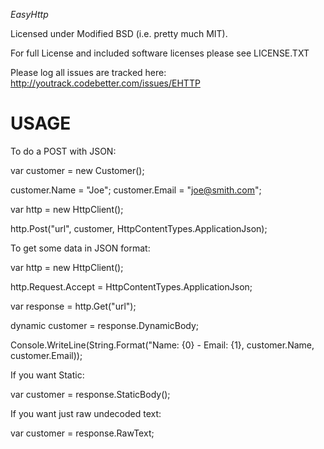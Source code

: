*EasyHttp*

Licensed under Modified BSD (i.e. pretty much MIT). 

For full License and included software licenses please see LICENSE.TXT


Please log all issues are tracked here: http://youtrack.codebetter.com/issues/EHTTP


USAGE
=====

To do a POST with JSON:


  var customer = new Customer();

  customer.Name = "Joe";
  customer.Email = "joe@smith.com";


  var http = new HttpClient();

  http.Post("url", customer, HttpContentTypes.ApplicationJson);
  
 
To get some data in JSON format:

  var http = new HttpClient();
	
  http.Request.Accept = HttpContentTypes.ApplicationJson;

  var response = http.Get("url");

  dynamic customer = response.DynamicBody;

  Console.WriteLine(String.Format("Name: {0} - Email: {1}, customer.Name, customer.Email));


  If you want Static:

  var customer = response.StaticBody<Customer>();

  If you want just raw undecoded text:

  var customer = response.RawText;

